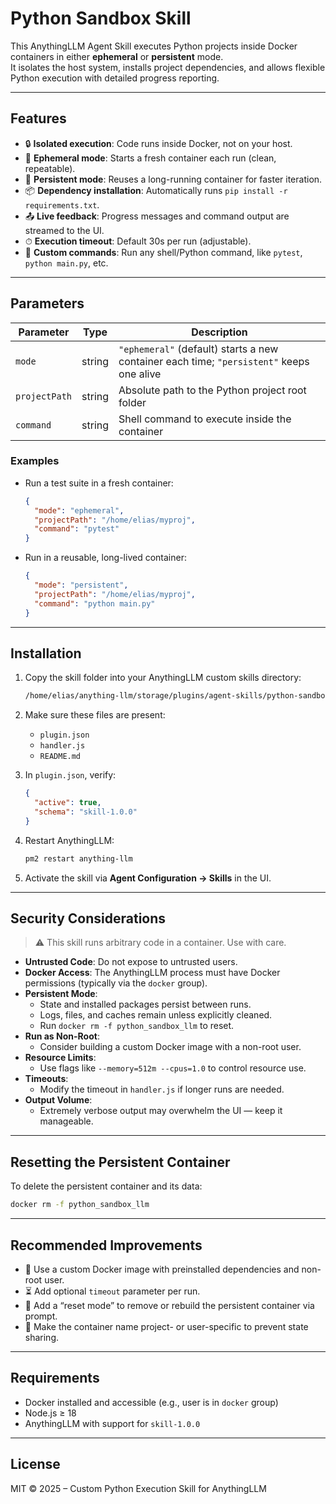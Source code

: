# Python Sandbox Skill

This AnythingLLM Agent Skill executes Python projects inside Docker containers in either **ephemeral** or **persistent** mode.  
It isolates the host system, installs project dependencies, and allows flexible Python execution with detailed progress reporting.

---

## Features

- 🔒 **Isolated execution**: Code runs inside Docker, not on your host.
- 🧹 **Ephemeral mode**: Starts a fresh container each run (clean, repeatable).
- 🚀 **Persistent mode**: Reuses a long-running container for faster iteration.
- 📦 **Dependency installation**: Automatically runs `pip install -r requirements.txt`.
- 📤 **Live feedback**: Progress messages and command output are streamed to the UI.
- ⏱ **Execution timeout**: Default 30s per run (adjustable).
- 💬 **Custom commands**: Run any shell/Python command, like `pytest`, `python main.py`, etc.

---

## Parameters

| Parameter     | Type     | Description                                                                                       |
|---------------|----------|---------------------------------------------------------------------------------------------------|
| `mode`        | string   | `"ephemeral"` (default) starts a new container each time; `"persistent"` keeps one alive          |
| `projectPath` | string   | Absolute path to the Python project root folder                                                   |
| `command`     | string   | Shell command to execute inside the container                                                     |

### Examples

- Run a test suite in a fresh container:
  ```json
  {
    "mode": "ephemeral",
    "projectPath": "/home/elias/myproj",
    "command": "pytest"
  }
  ```

- Run in a reusable, long-lived container:
  ```json
  {
    "mode": "persistent",
    "projectPath": "/home/elias/myproj",
    "command": "python main.py"
  }
  ```

---

## Installation

1. Copy the skill folder into your AnythingLLM custom skills directory:
   ```bash
   /home/elias/anything-llm/storage/plugins/agent-skills/python-sandbox-skill
   ```

2. Make sure these files are present:
   - `plugin.json`
   - `handler.js`
   - `README.md`

3. In `plugin.json`, verify:
   ```json
   {
     "active": true,
     "schema": "skill-1.0.0"
   }
   ```

4. Restart AnythingLLM:
   ```bash
   pm2 restart anything-llm
   ```

5. Activate the skill via **Agent Configuration → Skills** in the UI.

---

## Security Considerations

> ⚠️ This skill runs arbitrary code in a container. Use with care.

- **Untrusted Code**: Do not expose to untrusted users.
- **Docker Access**: The AnythingLLM process must have Docker permissions (typically via the `docker` group).
- **Persistent Mode**:
  - State and installed packages persist between runs.
  - Logs, files, and caches remain unless explicitly cleaned.
  - Run `docker rm -f python_sandbox_llm` to reset.
- **Run as Non-Root**:
  - Consider building a custom Docker image with a non-root user.
- **Resource Limits**:
  - Use flags like `--memory=512m --cpus=1.0` to control resource use.
- **Timeouts**:
  - Modify the timeout in `handler.js` if longer runs are needed.
- **Output Volume**:
  - Extremely verbose output may overwhelm the UI — keep it manageable.

---

## Resetting the Persistent Container

To delete the persistent container and its data:

```bash
docker rm -f python_sandbox_llm
```

---

## Recommended Improvements

- 🔧 Use a custom Docker image with preinstalled dependencies and non-root user.
- ⏳ Add optional `timeout` parameter per run.
- 🧹 Add a “reset mode” to remove or rebuild the persistent container via prompt.
- 🧩 Make the container name project- or user-specific to prevent state sharing.

---

## Requirements

- Docker installed and accessible (e.g., user is in `docker` group)
- Node.js ≥ 18
- AnythingLLM with support for `skill-1.0.0`

---

## License

MIT © 2025 – Custom Python Execution Skill for AnythingLLM
